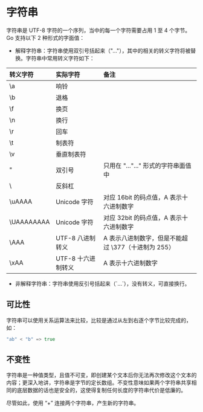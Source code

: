 # 字符串

字符串是 UTF-8 字符的一个序列，当中的每一个字符需要占用 1 至 4 个字节。Go 支持以下 2 种形式的字面值：

* 解释字符串：字符串使用双引号括起来（"..."），其中的相关的转义字符将被替换。字符串中常用转义字符如下：

| 转义字符 | 实际字符 | 备注 |
| :--- | :--- | :--- |
| \a | 响铃 |  |
| \b | 退格 |  |
| \f | 换页 |  |
| \n | 换行 |  |
| \r | 回车 |  |
| \t | 制表符 |  |
| \v | 垂直制表符 |  |
| \" | 双引号 | 只用在 "...\"..." 形式的字符串面值中 |
| \\ | 反斜杠 |  |
| \uAAAA | Unicode 字符 | 对应 16bit 的码点值，A 表示十六进制数字 |
| \UAAAAAAAA | Unicode 字符 | 对应 32bit 的码点值，A 表示十六进制数字 |
| \AAA | UTF-8 八进制转义 | A 表示八进制数字，但是不能超过 \377（十进制为 255） |
| \xAA | UTF-8 十六进制转义 | A 表示十六进制数字 |

* 非解释字符串：字符串使用反引号括起来（\`...\`），没有转义，可直接换行。

## **可比性**

字符串可以使用关系运算法来比较，比较是通过从左到右逐个字节比较完成的，如：

```go
"ab" < "b" => true
```

## **不变性**

字符串是一种值类型，且值不可变，即创建某个文本后你无法再次修改这个文本的内容；更深入地讲，字符串是字节的定长数组。不变性意味如果两个字符串共享相同的底层数据的话也是安全的，这使得复制任何长度的字符串代价是低廉的。

尽管如此，使用 “+” 连接两个字符串，产生新的字符串。

